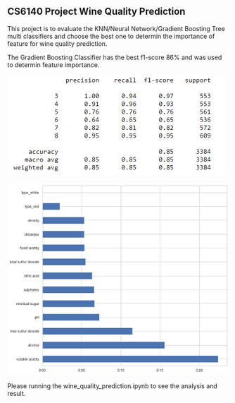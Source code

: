 ## CS6140 Project Wine Quality Prediction

This project is to evaluate the KNN/Neural Network/Gradient Boosting Tree multi classifiers and choose the best one to determin the importance of feature for wine quality prediction.

The Gradient Boosting Classifier has the best f1-score 86% and was used to determin feature importance.


![image](f1.png)

![image](fipt.png)

Please running the wine_quality_prediction.ipynb to see the analysis and result.


